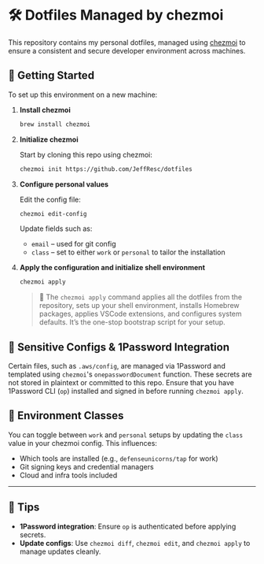 # 🛠️ Dotfiles Managed by chezmoi

This repository contains my personal dotfiles, managed using [chezmoi](https://www.chezmoi.io/) to ensure a consistent and secure developer environment across machines.

## 🚀 Getting Started

To set up this environment on a new machine:

1. **Install chezmoi**

   ```bash
   brew install chezmoi
   ```

2. **Initialize chezmoi**

   Start by cloning this repo using chezmoi:

   ```bash
   chezmoi init https://github.com/JeffResc/dotfiles
   ```

3. **Configure personal values**

   Edit the config file:

   ```bash
   chezmoi edit-config
   ```

   Update fields such as:

   - `email` – used for git config
   - `class` – set to either `work` or `personal` to tailor the installation

4. **Apply the configuration and initialize shell environment**

   ```bash
   chezmoi apply
   ```

   > 🔧 The `chezmoi apply` command applies all the dotfiles from the repository, sets up your shell environment, installs Homebrew packages, applies VSCode extensions, and configures system defaults. It’s the one-stop bootstrap script for your setup.

## 🔐 Sensitive Configs & 1Password Integration

Certain files, such as `.aws/config`, are managed via 1Password and templated using `chezmoi`'s `onepasswordDocument` function. These secrets are not stored in plaintext or committed to this repo. Ensure that you have 1Password CLI (`op`) installed and signed in before running `chezmoi apply`.

## 🧼 Environment Classes

You can toggle between `work` and `personal` setups by updating the `class` value in your chezmoi config. This influences:

- Which tools are installed (e.g., `defenseunicorns/tap` for work)
- Git signing keys and credential managers
- Cloud and infra tools included

---

## 📎 Tips

- **1Password integration**: Ensure `op` is authenticated before applying secrets.
- **Update configs**: Use `chezmoi diff`, `chezmoi edit`, and `chezmoi apply` to manage updates cleanly.

